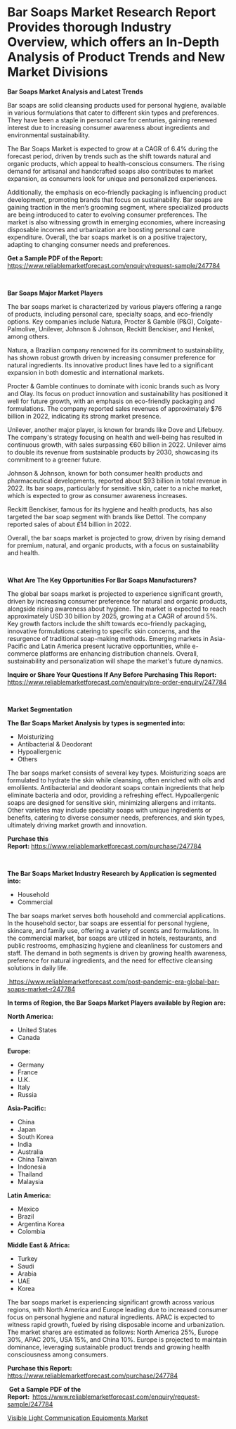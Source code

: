 <p><h1>Bar Soaps Market Research Report Provides thorough Industry Overview, which offers an In-Depth Analysis of Product Trends and New Market Divisions</h1></p><p><strong>Bar Soaps Market Analysis and Latest Trends</strong></p>
<p><p>Bar soaps are solid cleansing products used for personal hygiene, available in various formulations that cater to different skin types and preferences. They have been a staple in personal care for centuries, gaining renewed interest due to increasing consumer awareness about ingredients and environmental sustainability. </p><p>The Bar Soaps Market is expected to grow at a CAGR of 6.4% during the forecast period, driven by trends such as the shift towards natural and organic products, which appeal to health-conscious consumers. The rising demand for artisanal and handcrafted soaps also contributes to market expansion, as consumers look for unique and personalized experiences. </p><p>Additionally, the emphasis on eco-friendly packaging is influencing product development, promoting brands that focus on sustainability. Bar soaps are gaining traction in the men’s grooming segment, where specialized products are being introduced to cater to evolving consumer preferences. The market is also witnessing growth in emerging economies, where increasing disposable incomes and urbanization are boosting personal care expenditure. Overall, the bar soaps market is on a positive trajectory, adapting to changing consumer needs and preferences.</p></p>
<p><strong>Get a Sample PDF of the Report:&nbsp;</strong> <a href="https://www.reliablemarketforecast.com/enquiry/request-sample/247784?utm_campaign=3223&utm_medium=2&utm_source=Github&utm_content=ia&utm_term=30032025&utm_id=bar-soaps">https://www.reliablemarketforecast.com/enquiry/request-sample/247784</a></p>
<p>&nbsp;</p>
<p><strong>Bar Soaps Major Market Players</strong></p>
<p><p>The bar soaps market is characterized by various players offering a range of products, including personal care, specialty soaps, and eco-friendly options. Key companies include Natura, Procter & Gamble (P&G), Colgate-Palmolive, Unilever, Johnson & Johnson, Reckitt Benckiser, and Henkel, among others.</p><p>Natura, a Brazilian company renowned for its commitment to sustainability, has shown robust growth driven by increasing consumer preference for natural ingredients. Its innovative product lines have led to a significant expansion in both domestic and international markets.</p><p>Procter & Gamble continues to dominate with iconic brands such as Ivory and Olay. Its focus on product innovation and sustainability has positioned it well for future growth, with an emphasis on eco-friendly packaging and formulations. The company reported sales revenues of approximately $76 billion in 2022, indicating its strong market presence.</p><p>Unilever, another major player, is known for brands like Dove and Lifebuoy. The company's strategy focusing on health and well-being has resulted in continuous growth, with sales surpassing €60 billion in 2022. Unilever aims to double its revenue from sustainable products by 2030, showcasing its commitment to a greener future.</p><p>Johnson & Johnson, known for both consumer health products and pharmaceutical developments, reported about $93 billion in total revenue in 2022. Its bar soaps, particularly for sensitive skin, cater to a niche market, which is expected to grow as consumer awareness increases.</p><p>Reckitt Benckiser, famous for its hygiene and health products, has also targeted the bar soap segment with brands like Dettol. The company reported sales of about £14 billion in 2022.</p><p>Overall, the bar soaps market is projected to grow, driven by rising demand for premium, natural, and organic products, with a focus on sustainability and health.</p></p>
<p>&nbsp;</p>
<p><strong>What Are The Key Opportunities For Bar Soaps Manufacturers?</strong></p>
<p><p>The global bar soaps market is projected to experience significant growth, driven by increasing consumer preference for natural and organic products, alongside rising awareness about hygiene. The market is expected to reach approximately USD 30 billion by 2025, growing at a CAGR of around 5%. Key growth factors include the shift towards eco-friendly packaging, innovative formulations catering to specific skin concerns, and the resurgence of traditional soap-making methods. Emerging markets in Asia-Pacific and Latin America present lucrative opportunities, while e-commerce platforms are enhancing distribution channels. Overall, sustainability and personalization will shape the market's future dynamics.</p></p>
<p><strong>Inquire or Share Your Questions If Any Before Purchasing This Report:</strong> <a href="https://www.reliablemarketforecast.com/enquiry/pre-order-enquiry/247784?utm_campaign=3223&utm_medium=2&utm_source=Github&utm_content=ia&utm_term=30032025&utm_id=bar-soaps">https://www.reliablemarketforecast.com/enquiry/pre-order-enquiry/247784</a></p>
<p>&nbsp;</p>
<p><strong>Market Segmentation</strong></p>
<p><strong>The Bar Soaps Market Analysis by types is segmented into:</strong></p>
<p><ul><li>Moisturizing</li><li>Antibacterial & Deodorant</li><li>Hypoallergenic</li><li>Others</li></ul></p>
<p><p>The bar soaps market consists of several key types. Moisturizing soaps are formulated to hydrate the skin while cleansing, often enriched with oils and emollients. Antibacterial and deodorant soaps contain ingredients that help eliminate bacteria and odor, providing a refreshing effect. Hypoallergenic soaps are designed for sensitive skin, minimizing allergens and irritants. Other varieties may include specialty soaps with unique ingredients or benefits, catering to diverse consumer needs, preferences, and skin types, ultimately driving market growth and innovation.</p></p>
<p><strong>Purchase this Report:&nbsp;</strong><a href="https://www.reliablemarketforecast.com/purchase/247784?utm_campaign=3223&utm_medium=2&utm_source=Github&utm_content=ia&utm_term=30032025&utm_id=bar-soaps">https://www.reliablemarketforecast.com/purchase/247784</a></p>
<p>&nbsp;</p>
<p><strong>The Bar Soaps Market Industry Research by Application is segmented into:</strong></p>
<p><ul><li>Household</li><li>Commercial</li></ul></p>
<p><p>The bar soaps market serves both household and commercial applications. In the household sector, bar soaps are essential for personal hygiene, skincare, and family use, offering a variety of scents and formulations. In the commercial market, bar soaps are utilized in hotels, restaurants, and public restrooms, emphasizing hygiene and cleanliness for customers and staff. The demand in both segments is driven by growing health awareness, preference for natural ingredients, and the need for effective cleansing solutions in daily life.</p></p>
<p><a href="https://www.reliablemarketforecast.com/post-pandemic-era-global-bar-soaps-market-r247784?utm_campaign=3223&utm_medium=2&utm_source=Github&utm_content=ia&utm_term=30032025&utm_id=bar-soaps">&nbsp;https://www.reliablemarketforecast.com/post-pandemic-era-global-bar-soaps-market-r247784</a></p>
<p><strong>In terms of Region, the Bar Soaps Market Players available by Region are:</strong></p>
<p>
    <p> <strong> North America: </strong>
        <ul>
            <li>United States</li>
            <li>Canada</li>
        </ul>
        </p> 
    <p> <strong> Europe: </strong>
        <ul>
            <li>Germany</li>
            <li>France</li>
            <li>U.K.</li>
            <li>Italy</li>
            <li>Russia</li>
        </ul>
        </p> 
    <p> <strong> Asia-Pacific: </strong>
        <ul>
            <li>China</li>
            <li>Japan</li>
            <li>South Korea</li>
            <li>India</li>
            <li>Australia</li>
            <li>China Taiwan</li>
            <li>Indonesia</li>
            <li>Thailand</li>
            <li>Malaysia</li>
        </ul>
        </p> 
    <p> <strong> Latin America: </strong>
        <ul>
            <li>Mexico</li>
            <li>Brazil</li>
            <li>Argentina Korea</li>
            <li>Colombia</li>
        </ul>
        </p> 
    <p> <strong> Middle East & Africa: </strong>
        <ul>
            <li>Turkey</li>
            <li>Saudi</li>
            <li>Arabia</li>
            <li>UAE</li>
            <li>Korea</li>
        </ul>
    </p>
    </p>
<p><p>The bar soaps market is experiencing significant growth across various regions, with North America and Europe leading due to increased consumer focus on personal hygiene and natural ingredients. APAC is expected to witness rapid growth, fueled by rising disposable income and urbanization. The market shares are estimated as follows: North America 25%, Europe 30%, APAC 20%, USA 15%, and China 10%. Europe is projected to maintain dominance, leveraging sustainable product trends and growing health consciousness among consumers.</p></p>
<p><strong>Purchase this Report: </strong><a href="https://www.reliablemarketforecast.com/purchase/247784?utm_campaign=3223&utm_medium=2&utm_source=Github&utm_content=ia&utm_term=30032025&utm_id=bar-soaps">https://www.reliablemarketforecast.com/purchase/247784</a></p>
<p>&nbsp;<strong>Get a Sample PDF of the Report:&nbsp;&nbsp;</strong><a href="https://www.reliablemarketforecast.com/enquiry/request-sample/247784?utm_campaign=3223&utm_medium=2&utm_source=Github&utm_content=ia&utm_term=30032025&utm_id=bar-soaps">https://www.reliablemarketforecast.com/enquiry/request-sample/247784</a></p>
<p><strong></strong></p>
<p><p><a href="https://github.com/stickkinkel/Market-Research-Report-List-1/blob/main/visible-light-communication-equipments-market.md?utm_campaign=3223&utm_medium=2&utm_source=Github&utm_content=ia&utm_term=30032025&utm_id=bar-soaps">Visible Light Communication Equipments Market</a></p></p>